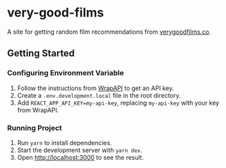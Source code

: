 # very-good-films

A site for getting random film recommendations from [verygoodfilms.co](https://verygoodfilms.co).

## Getting Started

### Configuring Environment Variable

1. Follow the instructions from [WrapAPI](https://wrapapi.com/api/andrew/very-good-films/films/3.0.0) to get an API key.
2. Create a `.env.development.local` file in the root directory.
3. Add `REACT_APP_API_KEY=my-api-key`, replacing `my-api-key` with your key from WrapAPI.

### Running Project

1. Run `yarn` to install dependencies.
2. Start the development server with `yarn dev`.
3. Open [http://localhost:3000](http://localhost:3000) to see the result.
